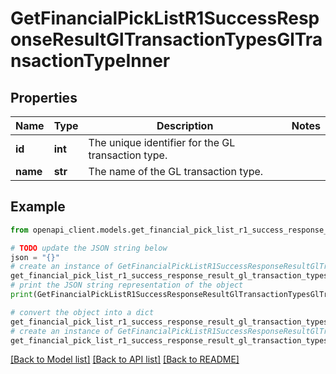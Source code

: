 # GetFinancialPickListR1SuccessResponseResultGlTransactionTypesGlTransactionTypeInner


## Properties

Name | Type | Description | Notes
------------ | ------------- | ------------- | -------------
**id** | **int** | The unique identifier for the GL transaction type. | 
**name** | **str** | The name of the GL transaction type. | 

## Example

```python
from openapi_client.models.get_financial_pick_list_r1_success_response_result_gl_transaction_types_gl_transaction_type_inner import GetFinancialPickListR1SuccessResponseResultGlTransactionTypesGlTransactionTypeInner

# TODO update the JSON string below
json = "{}"
# create an instance of GetFinancialPickListR1SuccessResponseResultGlTransactionTypesGlTransactionTypeInner from a JSON string
get_financial_pick_list_r1_success_response_result_gl_transaction_types_gl_transaction_type_inner_instance = GetFinancialPickListR1SuccessResponseResultGlTransactionTypesGlTransactionTypeInner.from_json(json)
# print the JSON string representation of the object
print(GetFinancialPickListR1SuccessResponseResultGlTransactionTypesGlTransactionTypeInner.to_json())

# convert the object into a dict
get_financial_pick_list_r1_success_response_result_gl_transaction_types_gl_transaction_type_inner_dict = get_financial_pick_list_r1_success_response_result_gl_transaction_types_gl_transaction_type_inner_instance.to_dict()
# create an instance of GetFinancialPickListR1SuccessResponseResultGlTransactionTypesGlTransactionTypeInner from a dict
get_financial_pick_list_r1_success_response_result_gl_transaction_types_gl_transaction_type_inner_from_dict = GetFinancialPickListR1SuccessResponseResultGlTransactionTypesGlTransactionTypeInner.from_dict(get_financial_pick_list_r1_success_response_result_gl_transaction_types_gl_transaction_type_inner_dict)
```
[[Back to Model list]](../README.md#documentation-for-models) [[Back to API list]](../README.md#documentation-for-api-endpoints) [[Back to README]](../README.md)


